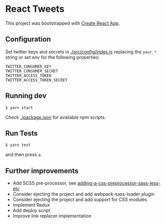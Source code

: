 # React Tweets

This project was bootstrapped with [Create React App](https://github.com/facebookincubator/create-react-app).

## Configuration

Set twitter keys and secrets in [./src/config/index.js](./src/config/index.js) replacing the `your_*` string or set env for the following properties:

```
TWITTER_CONSUMER_KEY
TWITTER_CONSUMER_SECRET
TWITTER_ACCESS_TOKEN
TWITTER_ACCESS_TOKEN_SECRET
````

## Running dev

`$ yarn start`

Check [./package.json](./package.json) for available  npm scripts.

## Run Tests

`$ yarn test`

and then press `a`.

## Further improvements

- Add SCSS pre-processor, see [adding-a-css-preprocessor-sass-less-etc](https://github.com/facebookincubator/create-react-app/blob/master/packages/react-scripts/template/README.md#adding-a-css-preprocessor-sass-less-etc)
- Consider ejecting the project and add webpack-sass-loader plugin
- Consider ejecting the project and add support for CSS modules
- Implement Redux
- Add deploy script
- Improve link replacer implementation

